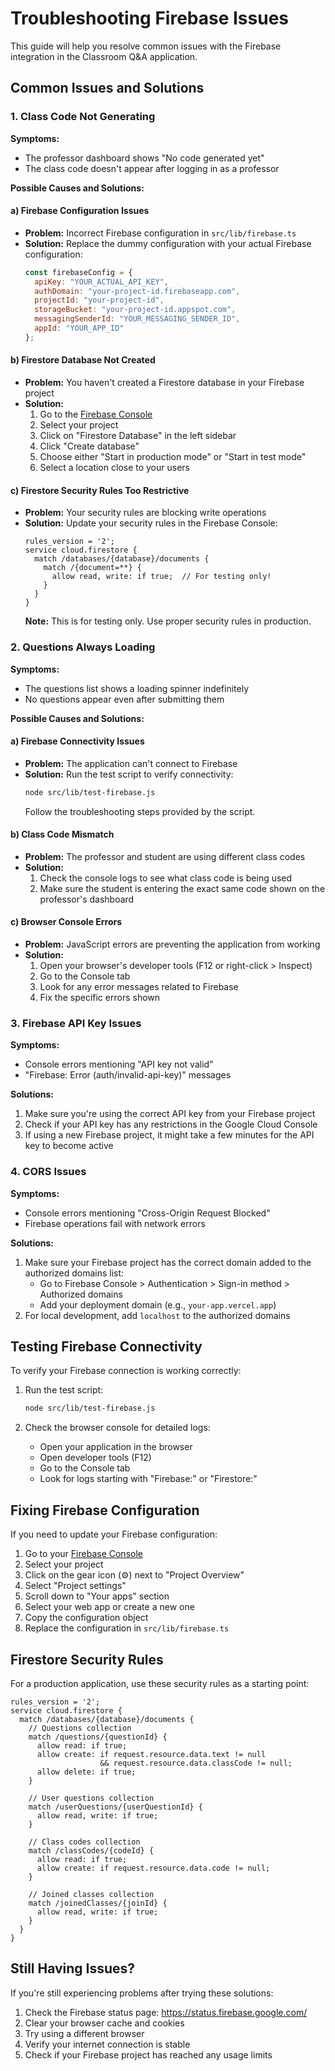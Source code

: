 # Troubleshooting Firebase Issues

This guide will help you resolve common issues with the Firebase integration in the Classroom Q&A application.

## Common Issues and Solutions

### 1. Class Code Not Generating

**Symptoms:**
- The professor dashboard shows "No code generated yet"
- The class code doesn't appear after logging in as a professor

**Possible Causes and Solutions:**

#### a) Firebase Configuration Issues
- **Problem:** Incorrect Firebase configuration in `src/lib/firebase.ts`
- **Solution:** Replace the dummy configuration with your actual Firebase configuration:
  ```javascript
  const firebaseConfig = {
    apiKey: "YOUR_ACTUAL_API_KEY",
    authDomain: "your-project-id.firebaseapp.com",
    projectId: "your-project-id",
    storageBucket: "your-project-id.appspot.com",
    messagingSenderId: "YOUR_MESSAGING_SENDER_ID",
    appId: "YOUR_APP_ID"
  };
  ```

#### b) Firestore Database Not Created
- **Problem:** You haven't created a Firestore database in your Firebase project
- **Solution:** 
  1. Go to the [Firebase Console](https://console.firebase.google.com/)
  2. Select your project
  3. Click on "Firestore Database" in the left sidebar
  4. Click "Create database"
  5. Choose either "Start in production mode" or "Start in test mode"
  6. Select a location close to your users

#### c) Firestore Security Rules Too Restrictive
- **Problem:** Your security rules are blocking write operations
- **Solution:** Update your security rules in the Firebase Console:
  ```
  rules_version = '2';
  service cloud.firestore {
    match /databases/{database}/documents {
      match /{document=**} {
        allow read, write: if true;  // For testing only!
      }
    }
  }
  ```
  **Note:** This is for testing only. Use proper security rules in production.

### 2. Questions Always Loading

**Symptoms:**
- The questions list shows a loading spinner indefinitely
- No questions appear even after submitting them

**Possible Causes and Solutions:**

#### a) Firebase Connectivity Issues
- **Problem:** The application can't connect to Firebase
- **Solution:** Run the test script to verify connectivity:
  ```bash
  node src/lib/test-firebase.js
  ```
  Follow the troubleshooting steps provided by the script.

#### b) Class Code Mismatch
- **Problem:** The professor and student are using different class codes
- **Solution:** 
  1. Check the console logs to see what class code is being used
  2. Make sure the student is entering the exact same code shown on the professor's dashboard

#### c) Browser Console Errors
- **Problem:** JavaScript errors are preventing the application from working
- **Solution:**
  1. Open your browser's developer tools (F12 or right-click > Inspect)
  2. Go to the Console tab
  3. Look for any error messages related to Firebase
  4. Fix the specific errors shown

### 3. Firebase API Key Issues

**Symptoms:**
- Console errors mentioning "API key not valid"
- "Firebase: Error (auth/invalid-api-key)" messages

**Solutions:**
1. Make sure you're using the correct API key from your Firebase project
2. Check if your API key has any restrictions in the Google Cloud Console
3. If using a new Firebase project, it might take a few minutes for the API key to become active

### 4. CORS Issues

**Symptoms:**
- Console errors mentioning "Cross-Origin Request Blocked"
- Firebase operations fail with network errors

**Solutions:**
1. Make sure your Firebase project has the correct domain added to the authorized domains list:
   - Go to Firebase Console > Authentication > Sign-in method > Authorized domains
   - Add your deployment domain (e.g., `your-app.vercel.app`)
2. For local development, add `localhost` to the authorized domains

## Testing Firebase Connectivity

To verify your Firebase connection is working correctly:

1. Run the test script:
   ```bash
   node src/lib/test-firebase.js
   ```

2. Check the browser console for detailed logs:
   - Open your application in the browser
   - Open developer tools (F12)
   - Go to the Console tab
   - Look for logs starting with "Firebase:" or "Firestore:"

## Fixing Firebase Configuration

If you need to update your Firebase configuration:

1. Go to your [Firebase Console](https://console.firebase.google.com/)
2. Select your project
3. Click on the gear icon (⚙️) next to "Project Overview"
4. Select "Project settings"
5. Scroll down to "Your apps" section
6. Select your web app or create a new one
7. Copy the configuration object
8. Replace the configuration in `src/lib/firebase.ts`

## Firestore Security Rules

For a production application, use these security rules as a starting point:

```
rules_version = '2';
service cloud.firestore {
  match /databases/{database}/documents {
    // Questions collection
    match /questions/{questionId} {
      allow read: if true;
      allow create: if request.resource.data.text != null 
                    && request.resource.data.classCode != null;
      allow delete: if true;
    }
    
    // User questions collection
    match /userQuestions/{userQuestionId} {
      allow read, write: if true;
    }
    
    // Class codes collection
    match /classCodes/{codeId} {
      allow read: if true;
      allow create: if request.resource.data.code != null;
    }
    
    // Joined classes collection
    match /joinedClasses/{joinId} {
      allow read, write: if true;
    }
  }
}
```

## Still Having Issues?

If you're still experiencing problems after trying these solutions:

1. Check the Firebase status page: https://status.firebase.google.com/
2. Clear your browser cache and cookies
3. Try using a different browser
4. Verify your internet connection is stable
5. Check if your Firebase project has reached any usage limits 
